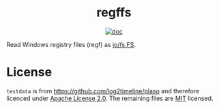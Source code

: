 <h1 align="center">regffs</h1>

<p  align="center">
  <a href="https://godocs.io/github.com/forensicanalysis/regffs"><img src="https://godocs.io/github.com/forensicanalysis/regffs?status.svg" alt="doc" /></a>
</p>

Read Windows registry files (regf) as [io/fs.FS](https://golang.org/pkg/io/fs/#FS).

# License

`testdata` is from https://github.com/log2timeline/plaso and therefore licenced
under [Apache License 2.0](testdata/LICENSE). The remaining files are [MIT](LICENSE) licensed.
